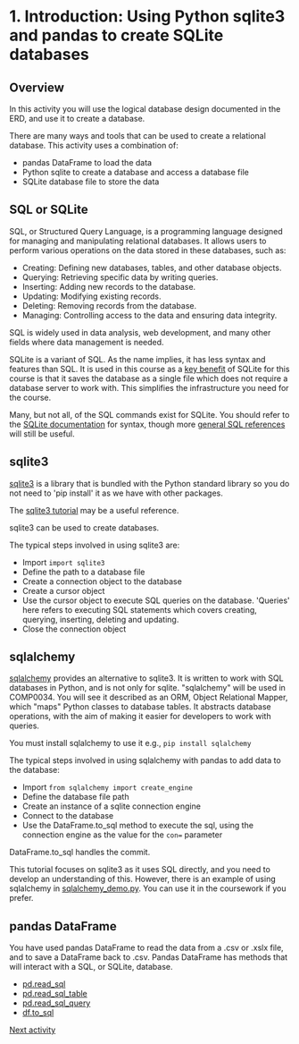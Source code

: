 # 1. Introduction: Using Python sqlite3 and pandas to create SQLite databases

## Overview

In this activity you will use the logical database design documented in the ERD, and use it to create a database.

There are many ways and tools that can be used to create a relational database. This activity uses a combination of:

- pandas DataFrame to load the data
- Python sqlite to create a database and access a database file
- SQLite database file to store the data

## SQL or SQLite

SQL, or Structured Query Language, is a programming language designed for managing and manipulating relational
databases. It allows users to perform various operations on the data stored in these databases, such as:

- Creating: Defining new databases, tables, and other database objects.
- Querying: Retrieving specific data by writing queries.
- Inserting: Adding new records to the database.
- Updating: Modifying existing records.
- Deleting: Removing records from the database.
- Managing: Controlling access to the data and ensuring data integrity.

SQL is widely used in data analysis, web development, and many other fields where data management is needed.

SQLite is a variant of SQL. As the name implies, it has less syntax and features than SQL. It is used in this course
as a [key benefit](https://www.sqlite.org/whentouse.html) of SQLite for this course is that it saves the database as a
single file which does not require a database server to work with. This simplifies the infrastructure you need for the
course.

Many, but not all, of the SQL commands exist for SQLite. You should refer to
the [SQLite documentation](https://www.sqlite.org/docs.html) for
syntax, though more [general SQL references](https://www.w3schools.com/sql/) will still be useful.

## sqlite3

[sqlite3](https://docs.python.org/3/library/sqlite3.html) is a library that is bundled with the Python standard library
so you do not need to 'pip install' it as we have with other packages.

The [sqlite3 tutorial](https://docs.python.org/3/library/sqlite3.html#sqlite3-tutorial) may be a useful reference.

sqlite3 can be used to create databases.

The typical steps involved in using sqlite3 are:

- Import `import sqlite3`
- Define the path to a database file
- Create a connection object to the database
- Create a cursor object
- Use the cursor object to execute SQL queries on the database. 'Queries' here refers to executing SQL statements which
  covers creating, querying, inserting, deleting and updating.
- Close the connection object

## sqlalchemy

[sqlalchemy](https://www.sqlalchemy.org) provides an alternative to sqlite3. It is written to work with SQL databases in
Python, and is not only for sqlite. "sqlalchemy" will be used in COMP0034. You will see it described as an ORM, Object
Relational Mapper, which "maps" Python classes to database tables. It abstracts database operations, with the aim of
making it easier for developers to work with queries.

You must install sqlalchemy to use it e.g., `pip install sqlalchemy`

The typical steps involved in using sqlalchemy with pandas to add data to the database:

- Import `from sqlalchemy import create_engine`
- Define the database file path
- Create an instance of a sqlite connection engine
- Connect to the database
- Use the DataFrame.to_sql method to execute the sql, using the connection engine as the value for the `con=` parameter

DataFrame.to_sql handles the commit.

This tutorial focuses on sqlite3 as it uses SQL directly, and you need to develop an understanding of this. However,
there is an example of using sqlalchemy
in [sqlalchemy_demo.py](../../src/tutorialpkg/queries/tutorial8_orm/sqlalchemy_demo.py). You can use it in the coursework if
you prefer.

## pandas DataFrame

You have used pandas DataFrame to read the data from a .csv or .xslx file, and to save a DataFrame back to .csv. Pandas
DataFrame has methods that will interact with a SQL, or SQLite, database.

- [pd.read_sql](https://pandas.pydata.org/docs/reference/api/pandas.read_sql.html)
- [pd.read_sql_table](https://pandas.pydata.org/docs/reference/api/pandas.read_sql_table.html)
- [pd.read_sql_query](https://pandas.pydata.org/docs/reference/api/pandas.read_sql_query.html)
- [df.to_sql](https://pandas.pydata.org/docs/reference/api/pandas.DataFrame.to_sql.html)

[Next activity](5-2-create-studentdb-unnormalised)